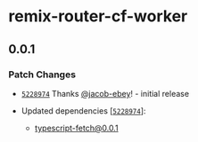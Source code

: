 # remix-router-cf-worker

## 0.0.1

### Patch Changes

- [`5228974`](https://github.com/jacob-ebey/typescript-fetch/commit/52289747f20eb015dacb5690699b376297d6b73a) Thanks [@jacob-ebey](https://github.com/jacob-ebey)! - initial release

- Updated dependencies [[`5228974`](https://github.com/jacob-ebey/typescript-fetch/commit/52289747f20eb015dacb5690699b376297d6b73a)]:
  - typescript-fetch@0.0.1
